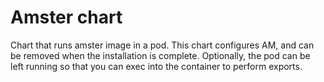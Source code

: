 # Amster chart

Chart that runs amster image in a pod. This chart configures AM, and 
can be removed when the installation is complete. Optionally, the pod
can be left running so that you can exec into the container to perform exports.





